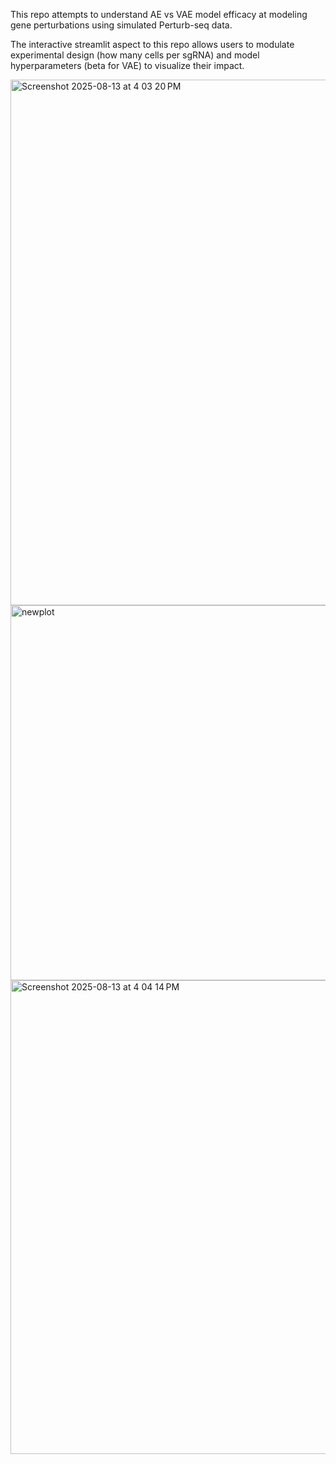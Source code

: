This repo attempts to understand AE vs VAE model efficacy at modeling gene perturbations using simulated Perturb-seq data.

The interactive streamlit aspect to this repo allows users to modulate experimental design (how many cells per sgRNA) and model hyperparameters (beta for VAE) to visualize their impact.

<img width="1457" height="841" alt="Screenshot 2025-08-13 at 4 03 20 PM" src="https://github.com/user-attachments/assets/6ec1cfad-e4bf-457a-9e74-b6cfa0cbf421" />

<img width="1264" height="600" alt="newplot" src="https://github.com/user-attachments/assets/795d52ad-7f7c-496a-9653-c467478621c7" />

<img width="1221" height="758" alt="Screenshot 2025-08-13 at 4 04 14 PM" src="https://github.com/user-attachments/assets/bcd19458-9a73-47d3-9371-5736bb9582a4" />

